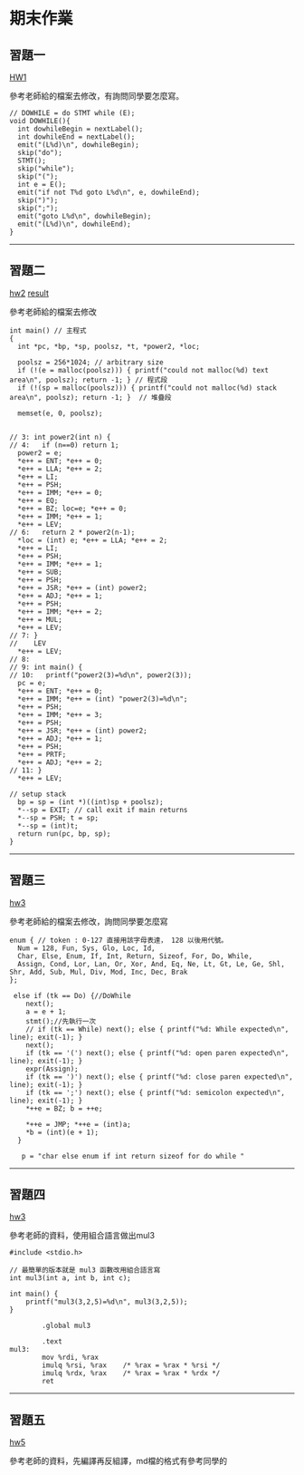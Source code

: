 # 期末作業

## 習題一

[HW1](https://github.com/yunuun/_sp/blob/main/03c-compiler3/compiler.c)

參考老師給的檔案去修改，有詢問同學要怎麼寫。
```
// DOWHILE = do STMT while (E);
void DOWHILE(){
  int dowhileBegin = nextLabel();
  int dowhileEnd = nextLabel();
  emit("(L%d)\n", dowhileBegin);
  skip("do");
  STMT();
  skip("while");
  skip("(");
  int e = E();
  emit("if not T%d goto L%d\n", e, dowhileEnd);
  skip(")");
  skip(";");
  emit("goto L%d\n", dowhileBegin);
  emit("(L%d)\n", dowhileEnd);
}

```

---

## 習題二

[hw2](https://github.com/yunuun/_sp/tree/main/hw2)
[result](https://github.com/yunuun/_sp/blob/main/hw2/result.md)

參考老師給的檔案去修改
```
int main() // 主程式
{
  int *pc, *bp, *sp, poolsz, *t, *power2, *loc;

  poolsz = 256*1024; // arbitrary size
  if (!(e = malloc(poolsz))) { printf("could not malloc(%d) text area\n", poolsz); return -1; } // 程式段
  if (!(sp = malloc(poolsz))) { printf("could not malloc(%d) stack area\n", poolsz); return -1; }  // 堆疊段

  memset(e, 0, poolsz);


// 3: int power2(int n) {
// 4:   if (n==0) return 1;
  power2 = e;
  *e++ = ENT; *e++ = 0;
  *e++ = LLA; *e++ = 2;
  *e++ = LI;
  *e++ = PSH;
  *e++ = IMM; *e++ = 0;
  *e++ = EQ;
  *e++ = BZ; loc=e; *e++ = 0; 
  *e++ = IMM; *e++ = 1;
  *e++ = LEV;
// 6:   return 2 * power2(n-1);
  *loc = (int) e; *e++ = LLA; *e++ = 2;
  *e++ = LI;
  *e++ = PSH;
  *e++ = IMM; *e++ = 1;
  *e++ = SUB;
  *e++ = PSH;
  *e++ = JSR; *e++ = (int) power2;
  *e++ = ADJ; *e++ = 1;
  *e++ = PSH;
  *e++ = IMM; *e++ = 2;
  *e++ = MUL;
  *e++ = LEV;
// 7: }
//    LEV
  *e++ = LEV;
// 8:
// 9: int main() {
// 10:   printf("power2(3)=%d\n", power2(3));
  pc = e;
  *e++ = ENT; *e++ = 0;
  *e++ = IMM; *e++ = (int) "power2(3)=%d\n";
  *e++ = PSH;
  *e++ = IMM; *e++ = 3;
  *e++ = PSH;
  *e++ = JSR; *e++ = (int) power2;
  *e++ = ADJ; *e++ = 1;
  *e++ = PSH;
  *e++ = PRTF;
  *e++ = ADJ; *e++ = 2;
// 11: }
  *e++ = LEV;

// setup stack
  bp = sp = (int *)((int)sp + poolsz);
  *--sp = EXIT; // call exit if main returns
  *--sp = PSH; t = sp;
  *--sp = (int)t;
  return run(pc, bp, sp);
}
```

---

## 習題三

[hw3](https://github.com/yunuun/_sp/tree/main/hw3/00e-c4for)

參考老師給的檔案去修改，詢問同學要怎麼寫
```
enum { // token : 0-127 直接用該字母表達， 128 以後用代號。
  Num = 128, Fun, Sys, Glo, Loc, Id,
  Char, Else, Enum, If, Int, Return, Sizeof, For, Do, While, 
  Assign, Cond, Lor, Lan, Or, Xor, And, Eq, Ne, Lt, Gt, Le, Ge, Shl, Shr, Add, Sub, Mul, Div, Mod, Inc, Dec, Brak
};
```
```
 else if (tk == Do) {//DoWhile
    next();
    a = e + 1;
    stmt();//先執行一次
    // if (tk == While) next(); else { printf("%d: While expected\n", line); exit(-1); }
    next();
    if (tk == '(') next(); else { printf("%d: open paren expected\n", line); exit(-1); }
    expr(Assign);
    if (tk == ')') next(); else { printf("%d: close paren expected\n", line); exit(-1); }
    if (tk == ';') next(); else { printf("%d: semicolon expected\n", line); exit(-1); }
    *++e = BZ; b = ++e;
    
    *++e = JMP; *++e = (int)a;
    *b = (int)(e + 1);
  }
```
```
   p = "char else enum if int return sizeof for do while "
```

---

## 習題四

[hw3](https://github.com/yunuun/_sp/tree/main/hw4)

參考老師的資料，使用組合語言做出mul3
```
#include <stdio.h>

// 最簡單的版本就是 mul3 函數改用組合語言寫
int mul3(int a, int b, int c);

int main() {
    printf("mul3(3,2,5)=%d\n", mul3(3,2,5));
}
```
```
        .global mul3

        .text
mul3:
        mov %rdi, %rax      
        imulq %rsi, %rax    /* %rax = %rax * %rsi */
        imulq %rdx, %rax    /* %rax = %rax * %rdx */
        ret
```

---

## 習題五

[hw5](https://github.com/yunuun/_sp/blob/main/hw5/power2.md)

參考老師的資料，先編譯再反組譯，md檔的格式有參考同學的


